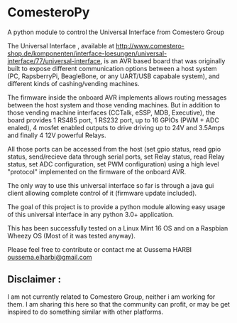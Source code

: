 ComesteroPy
===========

A python module to control the Universal Interface from Comestero Group

The Universal Interface , available at http://www.comestero-shop.de/komponenten/interface-loesungen/universal-interface/77/universal-interface, is an AVR based board that was originally built to expose different communication options between a host system (PC, RapsberryPi, BeagleBone, or any UART/USB capabale system), and different kinds of cashing/vending machines.

The firmware inside the onboard AVR implements allows routing messages between the host system and those vending machines.
But in addition to those vending machine interfaces (CCTalk, eSSP, MDB, Executive), the board provides 1 RS485 port, 1 RS232 port, up to 16 GPIOs (PWM + ADC enaled), 4 mosfet enabled outputs to drive driving up to 24V and 3.5Amps and finally 4 12V powerful Relays.

All those ports can be accessed from the host (set gpio status, read gpio status, send/recieve data through serial ports, set Relay status, read Relay status, set ADC configuration, set PWM configuration) using a high level "protocol" implemented on the firmware of the onboard AVR.

The only way to use this universal interface so far is through a java gui client allowing complete control of it (firmware update included).

The goal of this project is to provide a python module allowing easy usage of this universal interface in any python 3.0+ application.

This has been successfully tested on a Linux Mint 16 OS and on a Raspbian Wheezy OS (Most of it was tested anyway).

Please feel free to contribute or contact me at Oussema HARBI <oussema.elharbi@gmail.com>

Disclaimer :
------------
I am not currently related to Comestero Group, neither i am working for them.
I am sharing this here so that the community can profit, or may be get inspired to do something similar with other platforms.
